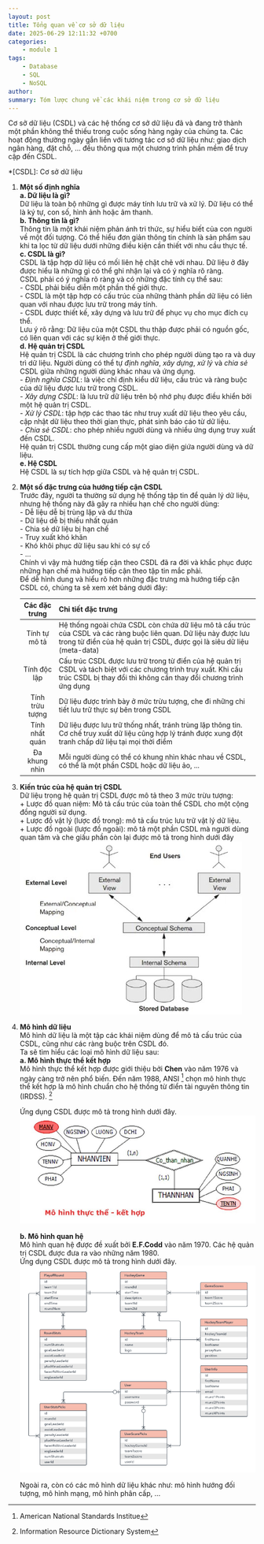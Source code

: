 ```yaml
---
layout: post
title: Tổng quan về cơ sở dữ liệu
date: 2025-06-29 12:11:32 +0700
categories:
    - module 1
tags:
    - Database
    - SQL
    - NoSQL
author:
summary: Tóm lược chung về các khái niệm trong cơ sở dữ liệu
---
```


Cơ sở dữ liệu (CSDL) và các hệ thống cơ sở dữ liệu đã và đang trở thành một phần không thể thiếu trong cuộc sống hàng ngày của chúng ta. Các hoạt động thường ngày gắn liền với tương tác cơ sở dữ liệu như: giao dịch ngân hàng, đặt chỗ, ... đều thông qua một chương trình phần mềm để truy cập đến CSDL.  

*[CSDL]: Cơ sở dữ liệu

1. **Một số định nghĩa**  
    **a. Dữ liệu là gì?**  
    Dữ liệu là toàn bộ những gì được máy tính lưu trữ và xử lý. Dữ liệu có thể là ký tự, con số, hình ảnh hoặc âm thanh.  
    **b. Thông tin là gì?**  
    Thông tin là một khái niệm phản ánh tri thức, sự hiểu biết của con người về một đối tượng. Có thể hiểu đơn giản thông tin chính là sản phẩm sau khi ta lọc từ dữ liệu dưới những điều kiện cần thiết với nhu cầu thực tế.  
    **c. CSDL là gì?**  
    CSDL là tập hợp dữ liệu có mối liên hệ chặt chẽ với nhau. Dữ liệu ở đây được hiểu là những gì có thể ghi nhận lại và có ý nghĩa rõ ràng.  
    CSDL phải có ý nghĩa rõ ràng và có những đặc tính cụ thể sau:  
        - CSDL phải biểu diễn một phần thế giới thực.  
        - CSDL là một tập hợp có cấu trúc của những thành phần dữ liệu có liên quan với nhau được lưu trữ trong máy tính.  
        - CSDL được thiết kế, xây dựng và lưu trữ để phục vụ cho mục đích cụ thể.  
    Lưu ý rõ rằng: Dữ liệu của một CSDL thu thập được phải có nguồn gốc, có liên quan với các sự kiện ở thế giới thực.  
    **d. Hệ quản trị CSDL**  
    Hệ quản trị CSDL là các chương trình cho phép người dùng tạo ra và duy trì dữ liệu. Người dùng có thể tự *định nghĩa*, *xây dựng*, *xử lý* và *chia sẻ* CSDL giữa những người dùng khác nhau và ứng dụng.  
        - *Định nghĩa CSDL*: là việc chỉ định kiểu dữ liệu, cấu trúc và ràng buộc của dữ liệu được lưu trữ trong CSDL.  
        - *Xây dựng CSDL*: là lưu trữ dữ liệu trên bộ nhớ phụ được điều khiển bởi một hệ quản trị CSDL.  
        - *Xử lý CSDL*: tập hợp các thao tác như truy xuất dữ liệu theo yêu cầu, cập nhật dữ liệu theo thời gian thực, phát sinh báo cáo từ dữ liệu.  
        - *Chia sẻ CSDL*: cho phép nhiều người dùng và nhiều ứng dụng truy xuất đến CSDL.  
    Hệ quản trị CSDL thường cung cấp một giao diện giứa người dùng và dữ liệu.  
    **e. Hệ CSDL**  
    Hệ CSDL là sự tích hợp giữa CSDL và hệ quản trị CSDL.  

2. **Một số đặc trưng của hướng tiếp cận CSDL**  
    Trước đây, người ta thường sử dụng hệ thống tập tin để quản lý dữ liệu, nhưng hệ thống này đã gây ra nhiều hạn chế cho người dùng:  
        - Dễ liệu dễ bị trùng lặp và dư thừa  
        - Dữ liệu dễ bị thiếu nhất quán  
        - Chia sẻ dữ liệu bị hạn chế  
        - Truy xuất khó khăn  
        - Khó khôi phục dữ liệu sau khi có sự cố  
        - ...  
    Chính vì vậy mà hướng tiếp cận theo CSDL đã ra đời và khắc phục được những hạn chế mà hướng tiếp cận theo tập tin mắc phải.  
    Để dễ hình dung và hiểu rõ hơn những đặc trưng mà hướng tiếp cận CSDL có, chúng ta sẽ xem xét bảng dưới đây:  

    | Các đặc trưng | Chi tiết đặc trưng|
    | :-----------: | :---------------- |
    | Tính tự mô tả | Hệ thống ngoài chứa CSDL còn chứa dữ liệu mô tả cấu trúc của CSDL và các ràng buộc liên quan. Dữ liệu này được lưu trong từ điển của hệ quản trị CSDL, được gọi là siêu dữ liệu (meta-data) |
    | Tính độc lập | Cấu trúc CSDL được lưu trữ trong từ điển của hệ quản trị CSDL và tách biệt với các chương trình truy xuất. Khi cấu trúc CSDL bị thay đổi thì không cần thay đổi chương trình ứng dụng |
    | Tính trừu tượng | Dữ liệu được trình bày ở mức trừu tượng, che đi những chi tiết lưu trữ thực sự bên trong CSDL |
    | Tính nhất quán | Dữ liệu được lưu trữ thống nhất, tránh trùng lặp thông tin. Cơ chế truy xuất dữ liệu cũng hợp lý tránh được xung đột tranh chấp dữ liệu tại mọi thời điểm |
    | Đa khung nhìn | Mỗi người dùng có thể có khung nhìn khác nhau về CSDL, có thể là một phần CSDL hoặc dữ liệu ảo, ... |

3. **Kiến trúc của hệ quản trị CSDL**  
    Dữ liệu trong hệ quản trị CSDL được mô tả theo 3 mức trừu tượng:  
        + Lược đồ quan niệm: Mô tả cấu trúc của toàn thể CSDL cho một cộng đồng người sử dụng.  
        + Lược đồ vật lý (lược đồ trong): mô tả cấu trúc lưu trữ vật lý dữ liệu.  
        + Lược đồ ngoài (lược đồ ngoài): mô tả một phần CSDL mà người dùng quan tâm và che giấu phần còn lại
    được mô tả trong hình dưới đây  
    ![Minh họa kiến trúc ba lược đồ](/assets/img/module_1/2025-06-29/kien-truc-3-luoc-do.jpg)

4. **Mô hình dữ liệu**  
    Mô hình dữ liệu là một tập các khái niệm dùng để mô tả cấu trúc của CSDL, cũng như các ràng buộc trên CSDL đó.  
    Ta sẽ tìm hiểu các loại mô hình dữ liệu sau:  
    **a. Mô hình thực thể kết hợp**  
    Mô hình thực thể kết hợp được giới thiệu bởi **Chen** vào năm 1976 và ngày càng trở nên phổ biến. Đến năm 1988, ANSI [^1] chọn mô hình thực thể kết hợp là mô hình chuẩn cho hệ thống từ điển tài nguyên thông tin (IRDSS). [^2]  

    [^1]: American National Standards Institue
    [^2]: Information Resource Dictionary System

    Ứng dụng CSDL được mô tả trong hình dưới đây.  
    ![Mô hình thực thể - kết hợp](/assets/img/module_1/2025-06-29/mo-hinh-tt-kh.jpg)  

    **b. Mô hình quan hệ**  
    Mô hình quan hệ được đề xuất bởi **E.F.Codd** vào năm 1970. Các hệ quản trị CSDL được đưa ra vào những năm 1980.  
    Ứng dụng CSDL được mô tả trong hình dưới đây.  
    ![Mô hình quan hệ](/assets/img/module_1/2025-06-29/mo-hinh-quan-he.jpg)  

    Ngoài ra, còn có các mô hình dữ liệu khác như: mô hình hướng đối tượng, mô hình mạng, mô hình phân cấp, ...